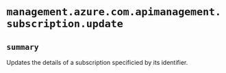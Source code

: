 # `management.azure.com.apimanagement.subscription.update`

## `summary`
Updates the details of a subscription specificied by its identifier.


